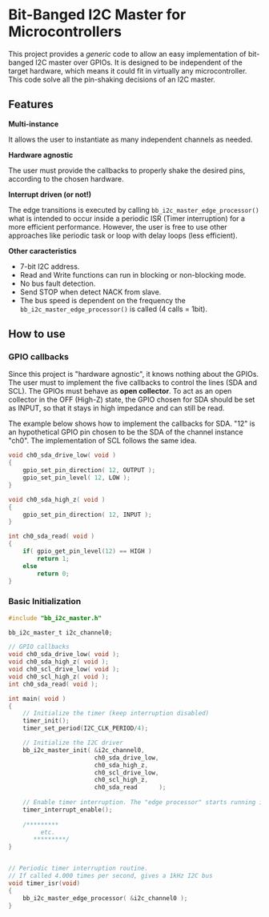 # Bit-Banged I2C Master for Microcontrollers

This project provides a *generic* code to allow an easy implementation of bit-banged I2C master over GPIOs. It is designed to be independent  of the target hardware, which means it could fit in virtually any microcontroller. This code solve all the pin-shaking decisions of an I2C master.

## Features

__Multi-instance__

It allows the user to instantiate as many independent channels as needed.

__Hardware agnostic__

The user must provide the callbacks to properly shake the desired pins, according to the chosen hardware.

__Interrupt driven (or not!)__

The edge transitions is executed by calling `bb_i2c_master_edge_processor()` what is intended to occur inside a periodic ISR (Timer interruption) for a more efficient performance. However, the user is free to use other approaches like periodic task or loop with delay loops (less efficient).

__Other caracteristics__

- 7-bit I2C address.
- Read and Write functions can run in blocking or non-blocking mode.
- No bus fault detection.
- Send STOP when  detect NACK from slave.
- The bus speed is dependent on the frequency the `bb_i2c_master_edge_processor()` is called (4 calls = 1bit).

## How to use

### GPIO callbacks

Since this project is "hardware agnostic", it knows nothing about the GPIOs. The user must to implement the five callbacks to control the lines (SDA and SCL). The GPIOs must behave as  **open collector**. To act as an open collector in the OFF (High-Z) state, the GPIO chosen for SDA should be set as INPUT, so that it stays in high impedance and can still be read.

The example below shows how to implement the callbacks for SDA. "12" is an hypothetical GPIO pin chosen to be the SDA of the channel instance "ch0". The implementation of SCL follows the same idea.



```c
void ch0_sda_drive_low( void )
{
	gpio_set_pin_direction( 12, OUTPUT );
	gpio_set_pin_level( 12, LOW );
}

void ch0_sda_high_z( void )
{
	gpio_set_pin_direction( 12, INPUT );
}

int ch0_sda_read( void )
{
	if( gpio_get_pin_level(12) == HIGH )
		return 1;
	else
		return 0;
}
```


### Basic Initialization

```c
#include "bb_i2c_master.h"

bb_i2c_master_t i2c_channel0;

// GPIO callbacks
void ch0_sda_drive_low( void );
void ch0_sda_high_z( void );
void ch0_scl_drive_low( void );
void ch0_scl_high_z( void );
int ch0_sda_read( void );

int main( void )
{
	// Initialize the timer (keep interruption disabled)
	timer_init();
	timer_set_period(I2C_CLK_PERIOD/4);

	// Initialize the I2C driver
	bb_i2c_master_init( &i2c_channel0,
	                    ch0_sda_drive_low,
	                    ch0_sda_high_z,
	                    ch0_scl_drive_low,
	                    ch0_scl_high_z,
	                    ch0_sda_read      );
	                    
	// Enable timer interruption. The "edge processor" starts running in IDLE state...
	timer_interrupt_enable();
	
	/*********
	     etc.
	   *********/
}


// Periodic timer interruption routine.
// If called 4.000 times per second, gives a 1kHz I2C bus
void timer_isr(void)
{
	bb_i2c_master_edge_processor( &i2c_channel0 );
}
```

